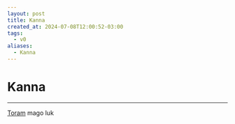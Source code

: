 ```yaml
---
layout: post
title: Kanna
created_at: 2024-07-08T12:00:52-03:00
tags:
  - v0
aliases:
  - Kanna
---
```

# Kanna
---
[Toram](_draft/2024/07/2024-07-06-Toram.md)
mago luk
